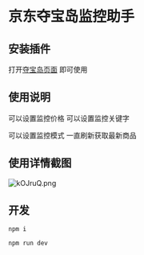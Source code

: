 # 京东夺宝岛监控助手
## 安装插件
<!-- 点击 [下载链接](https://github.com/holoto/jd-dbd-helper/dist-zip/vue-chrome-extension-boilerplate-v1.0.0.zip?raw=true) -->


打开[夺宝岛页面](https://paipai.jd.com/auction-list/) 即可使用
## 使用说明
可以设置监控价格 可以设置监控关键字


可以设置监控模式 一直刷新获取最新商品
## 使用详情截图
![kOJruQ.png](https://s2.ax1x.com/2019/03/04/kOJruQ.png)

## 开发
`npm i`


`npm run dev`
